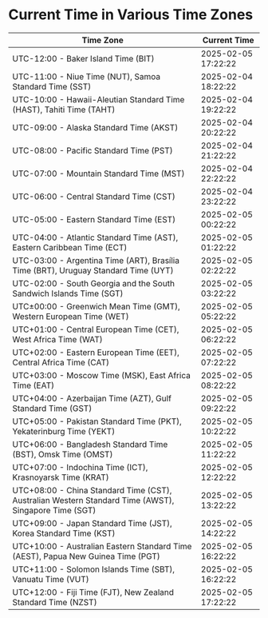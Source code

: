 # Current Time in Various Time Zones

| Time Zone | Current Time |
|-----------|--------------|
| UTC-12:00 - Baker Island Time (BIT) | 2025-02-05 17:22:22 |
| UTC-11:00 - Niue Time (NUT), Samoa Standard Time (SST) | 2025-02-04 18:22:22 |
| UTC-10:00 - Hawaii-Aleutian Standard Time (HAST), Tahiti Time (TAHT) | 2025-02-04 19:22:22 |
| UTC-09:00 - Alaska Standard Time (AKST) | 2025-02-04 20:22:22 |
| UTC-08:00 - Pacific Standard Time (PST) | 2025-02-04 21:22:22 |
| UTC-07:00 - Mountain Standard Time (MST) | 2025-02-04 22:22:22 |
| UTC-06:00 - Central Standard Time (CST) | 2025-02-04 23:22:22 |
| UTC-05:00 - Eastern Standard Time (EST) | 2025-02-05 00:22:22 |
| UTC-04:00 - Atlantic Standard Time (AST), Eastern Caribbean Time (ECT) | 2025-02-05 01:22:22 |
| UTC-03:00 - Argentina Time (ART), Brasília Time (BRT), Uruguay Standard Time (UYT) | 2025-02-05 02:22:22 |
| UTC-02:00 - South Georgia and the South Sandwich Islands Time (SGT) | 2025-02-05 03:22:22 |
| UTC±00:00 - Greenwich Mean Time (GMT), Western European Time (WET) | 2025-02-05 05:22:22 |
| UTC+01:00 - Central European Time (CET), West Africa Time (WAT) | 2025-02-05 06:22:22 |
| UTC+02:00 - Eastern European Time (EET), Central Africa Time (CAT) | 2025-02-05 07:22:22 |
| UTC+03:00 - Moscow Time (MSK), East Africa Time (EAT) | 2025-02-05 08:22:22 |
| UTC+04:00 - Azerbaijan Time (AZT), Gulf Standard Time (GST) | 2025-02-05 09:22:22 |
| UTC+05:00 - Pakistan Standard Time (PKT), Yekaterinburg Time (YEKT) | 2025-02-05 10:22:22 |
| UTC+06:00 - Bangladesh Standard Time (BST), Omsk Time (OMST) | 2025-02-05 11:22:22 |
| UTC+07:00 - Indochina Time (ICT), Krasnoyarsk Time (KRAT) | 2025-02-05 12:22:22 |
| UTC+08:00 - China Standard Time (CST), Australian Western Standard Time (AWST), Singapore Time (SGT) | 2025-02-05 13:22:22 |
| UTC+09:00 - Japan Standard Time (JST), Korea Standard Time (KST) | 2025-02-05 14:22:22 |
| UTC+10:00 - Australian Eastern Standard Time (AEST), Papua New Guinea Time (PGT) | 2025-02-05 16:22:22 |
| UTC+11:00 - Solomon Islands Time (SBT), Vanuatu Time (VUT) | 2025-02-05 16:22:22 |
| UTC+12:00 - Fiji Time (FJT), New Zealand Standard Time (NZST) | 2025-02-05 17:22:22 |
